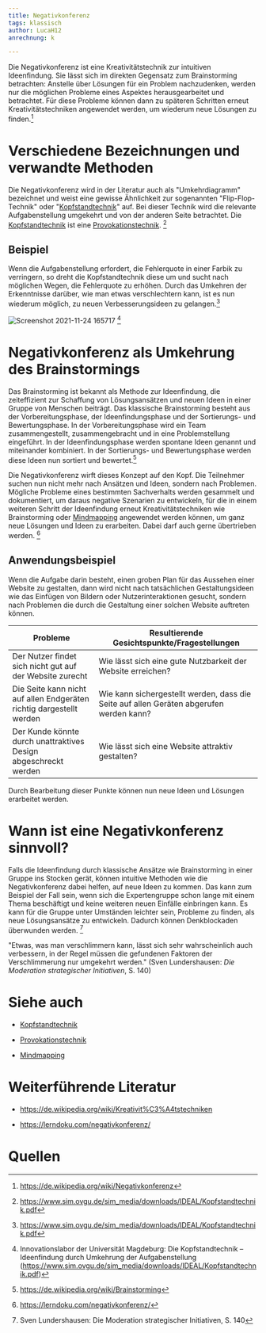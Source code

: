 ```yaml
---
title: Negativkonferenz
tags: klassisch
author: LucaH12
anrechnung: k 

---
```


Die Negativkonferenz ist eine Kreativitätstechnik zur intuitiven Ideenfindung. 
Sie lässt sich im direkten Gegensatz zum Brainstorming betrachten: 
Anstelle über Lösungen für ein Problem nachzudenken, werden nur die möglichen Probleme eines Aspektes herausgearbeitet und betrachtet. 
Für diese Probleme können dann zu späteren Schritten erneut Kreativitätstechniken angewendet werden, um wiederum neue Lösungen zu finden.[^1]

# Verschiedene Bezeichnungen und verwandte Methoden

Die Negativkonferenz wird in der Literatur auch als "Umkehrdiagramm" bezeichnet und weist eine gewisse Ähnlichkeit zur sogenannten "Flip-Flop-Technik" oder
"[Kopfstandtechnik](Kopfstandtechnik.md)" auf. Bei dieser Technik wird die relevante Aufgabenstellung umgekehrt und von der anderen Seite betrachtet. 
Die [Kopfstandtechnik](Kopfstandtechnik.md) ist eine [Provokationstechnik](Provokationstechnik.md). [^2]

## Beispiel

Wenn die Aufgabenstellung erfordert, die Fehlerquote in einer Farbik zu verringern, so dreht die Kopfstandtechnik diese um und sucht nach möglichen Wegen, die Fehlerquote zu erhöhen. 
Durch das Umkehren der Erkenntnisse darüber, wie man etwas verschlechtern kann, ist es nun wiederum möglich, zu neuen Verbesserungsideen
zu gelangen.[^2]

![Screenshot 2021-11-24 165717](https://user-images.githubusercontent.com/92982358/143272932-b3719172-c038-4ccc-a915-b91854ad5e0a.png) [^3]

# Negativkonferenz als Umkehrung des Brainstormings

Das Brainstorming ist bekannt als Methode zur Ideenfindung, die zeiteffizient zur Schaffung von Lösungsansätzen und neuen Ideen in einer Gruppe von Menschen
beiträgt. Das klassische Brainstorming besteht aus der Vorbereitungsphase, der Ideenfindungsphase und der Sortierungs- und Bewertungsphase. In der Vorbereitungsphase wird ein Team zusammengestellt, zusammengebracht und in eine Problemstellung eingeführt. In der Ideenfindungsphase werden spontane Ideen genannt und miteinander kombiniert. In der Sortierungs- und Bewertungsphase werden diese Ideen nun sortiert und bewertet.[^4]

Die Negativkonferenz wirft dieses Konzept auf den Kopf. Die Teilnehmer suchen nun nicht mehr nach Ansätzen und Ideen, sondern nach Problemen.
Mögliche Probleme eines bestimmten Sachverhalts werden gesammelt und dokumentiert, um daraus negative Szenarien zu entwickeln, für die in einem weiteren Schritt der
Ideenfindung erneut Kreativitätstechniken wie Brainstorming oder [Mindmapping](Mindmapping.md) angewendet werden können, um ganz neue Lösungen und Ideen zu erarbeiten.
Dabei darf auch gerne übertrieben werden. [^5]

## Anwendungsbeispiel

Wenn die Aufgabe darin besteht, einen groben Plan für das Aussehen einer Website zu gestalten, dann wird nicht nach tatsächlichen Gestaltungsideen wie das Einfügen
von Bildern oder Nutzerinteraktionen gesucht, sondern nach Problemen die durch die Gestaltung einer solchen Website auftreten können. 

|    Probleme   |Resultierende Gesichtspunkte/Fragestellungen|
| ------------- | ------------- |
| Der Nutzer findet sich nicht gut auf der Website zurecht  |Wie lässt sich eine gute Nutzbarkeit der Website erreichen? |
| Die Seite kann nicht auf allen Endgeräten richtig dargestellt werden  |Wie kann sichergestellt werden, dass die Seite auf allen Geräten abgerufen werden kann?|
|Der Kunde könnte durch unattraktives Design abgeschreckt werden|Wie lässt sich eine Website attraktiv gestalten?|

Durch Bearbeitung dieser Punkte können nun neue Ideen und Lösungen erarbeitet werden.

# Wann ist eine Negativkonferenz sinnvoll?

Falls die Ideenfindung durch klassische Ansätze wie Brainstorming in einer Gruppe ins Stocken gerät, können intuitive Methoden wie die Negativkonferenz dabei helfen,
auf neue Ideen zu kommen. 
Das kann zum Beispiel der Fall sein, wenn sich die Expertengruppe schon lange mit einem Thema beschäftigt und keine weiteren neuen Einfälle einbringen kann. 
Es kann für die Gruppe unter Umständen leichter sein, Probleme zu finden, als neue Lösungsansätze zu entwickeln. 
Dadurch können Denkblockaden überwunden werden. [^6]

"Etwas, was man verschlimmern kann, lässt sich sehr wahrscheinlich auch verbessern, in der Regel müssen die gefundenen Faktoren der Verschlimmerung nur umgekehrt
werden." (Sven Lundershausen: *Die Moderation strategischer Initiativen*, S. 140)

# Siehe auch

* [Kopfstandtechnik](Kopfstandtechnik.md)

* [Provokationstechnik](Provokationstechnik.md)

* [Mindmapping](Mindmapping.md)

# Weiterführende Literatur

* https://de.wikipedia.org/wiki/Kreativit%C3%A4tstechniken

* https://lerndoku.com/negativkonferenz/

# Quellen

[^1]: https://de.wikipedia.org/wiki/Negativkonferenz
[^2]: https://www.sim.ovgu.de/sim_media/downloads/IDEAL/Kopfstandtechnik.pdf
[^3]: Innovationslabor der Universität Magdeburg: Die Kopfstandtechnik – Ideenfindung durch Umkehrung der Aufgabenstellung (https://www.sim.ovgu.de/sim_media/downloads/IDEAL/Kopfstandtechnik.pdf)
[^4]: https://de.wikipedia.org/wiki/Brainstorming
[^5]: https://lerndoku.com/negativkonferenz/
[^6]: Sven Lundershausen: Die Moderation strategischer Initiativen, S. 140

